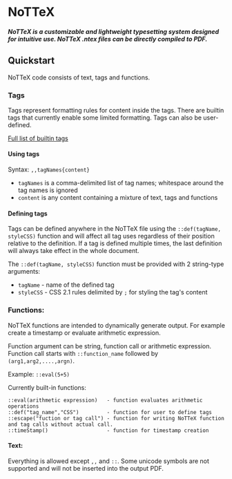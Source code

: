 # NoTTeX

##### NoTTeX is a customizable and lightweight typesetting system designed for intuitive use. NoTTeX .ntex files can be directly compiled to PDF.

## Quickstart

NoTTeX code consists of text, tags and functions.



### Tags
Tags represent formatting rules for content inside the tags. There are builtin tags that currently enable some limited formatting. Tags can also be user-defined.

[Full list of builtin tags](https://github.com/NoTTeX/nottex/wiki/Builtin-Tags)

#### Using tags
Syntax:
```,,tagNames{content} ```
* ```tagNames``` is a comma-delimited list of tag names; whitespace around the tag names is ignored
* ```content``` is any content containing a mixture of text, tags and functions


#### Defining tags
Tags can be defined anywhere in the NoTTeX file using the ```::def(tagName, styleCSS)``` function and will affect all tag uses regardless of their position relative to the definition. If a tag is defined multiple times, the last definition will always take effect in the whole document.

The ```::def(tagName, styleCSS)``` function must be provided with 2 string-type arguments:
* ```tagName``` - name of the defined tag
* ```styleCSS``` - CSS 2.1 rules delimited by ```;``` for styling the tag's content



### Functions:
NoTTeX functions are intended to dynamically generate output. For example create a timestamp or evaluate arithmetic expression.

Function argument can be string, function call or arithmetic expression. 
Function call starts with ```::function_name``` followed by ```(arg1,arg2,....,argn)```.

Example:  ```::eval(5+5)```

Currently built-in functions:
```
::eval(arithmetic expression)   - function evaluates arithmetic operations
::def("tag_name","CSS")         - function for user to define tags
::escape("fuction or tag call") - function for writing NoTTeX function and tag calls without actual call.
::timeStamp()                   - function for timestamp creation
```

#### Text:
Everything is allowed except ```,,``` and ```::```. Some unicode symbols are not supported and will not be inserted into the output PDF. 
